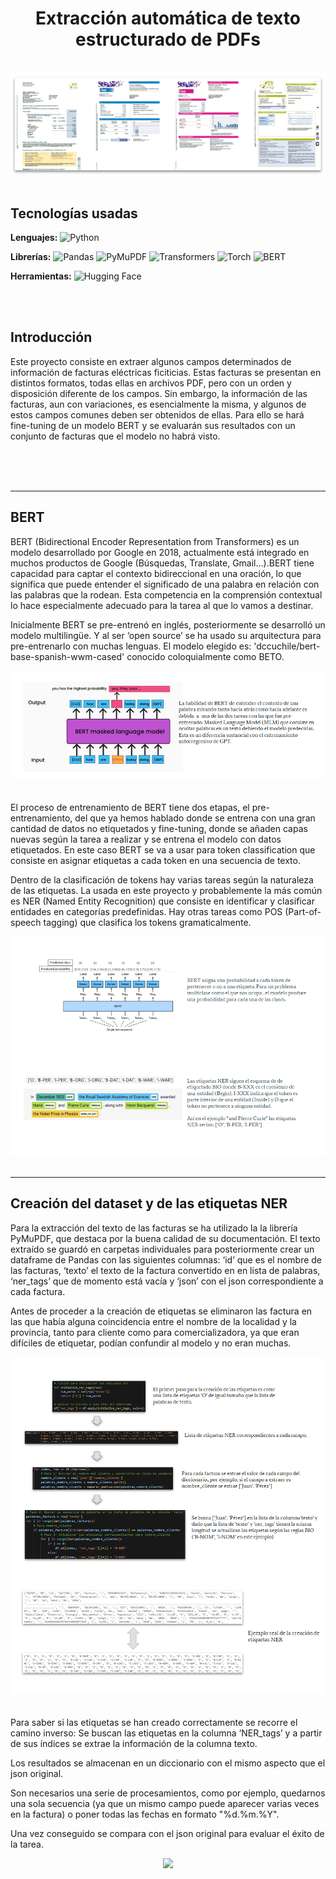 <div align="center">

# Extracción automática de texto estructurado de PDFs

</div>

<br>
<div align="center">

  <img src="https://github.com/OscarDomPer/extraccion_facturas/blob/main/imaxes/imaxe0.png?raw=true">
  
</div>

<br>

## Tecnologías usadas

**Lenguajes:**
![Python](https://img.shields.io/badge/-Python-3776AB?style=flat&logo=python&logoColor=white)

**Librerías:**
![Pandas](https://img.shields.io/badge/-Pandas-150458?style=flat&logo=pandas&logoColor=white)
![PyMuPDF](https://img.shields.io/badge/-PyMuPDF-00599C?style=flat&logo=fitz&logoColor=white)
![Transformers](https://img.shields.io/badge/-Transformers-FF6F00?style=flat&logo=huggingface&logoColor=white)
![Torch](https://img.shields.io/badge/-Torch-EE4C2C?style=flat&logo=pytorch&logoColor=white)
![BERT](https://img.shields.io/badge/-BERT-181717?style=flat&logo=bert&logoColor=white)

**Herramientas:**
![Hugging Face](https://img.shields.io/badge/-Hugging%20Face-FFD700?style=flat&logo=huggingface&logoColor=white)

<br>
<br>

## Introducción


Este proyecto consiste en extraer algunos campos determinados de información de facturas eléctricas ficiticias. Estas
facturas se presentan en distintos formatos, todas ellas en archivos PDF, pero con un orden y disposición diferente de los
campos. Sin embargo, la información de las facturas, aun con variaciones, es esencialmente la misma, y algunos de estos
campos comunes deben ser obtenidos de ellas.
Para ello se hará fine-tuning de un modelo BERT y se evaluarán sus resultados con un conjunto de facturas que el modelo no habrá visto.

<br>
<br>
<br>

****
## BERT


BERT (Bidirectional Encoder Representation from Transformers) es un modelo desarrollado por Google en 2018, actualmente está integrado en muchos productos de Google (Búsquedas, Translate, Gmail…).BERT tiene capacidad para captar el contexto bidireccional en una oración, lo que significa que puede entender el significado de una palabra en relación con las palabras que la rodean.  Esta competencia en la comprensión contextual lo hace especialmente adecuado para la tarea al que lo vamos a destinar.

Inicialmente BERT se pre-entrenó en inglés, posteriormente se desarrolló un modelo multilingüe. Y al ser ‘open source’ se ha usado su arquitectura para pre-entrenarlo con muchas lenguas. El modelo elegido es: 'dccuchile/bert-base-spanish-wwm-cased' conocido coloquialmente como BETO.

<div align="center">
  
<img src="https://github.com/OscarDomPer/extraccion_facturas/blob/main/imaxes/imaxe_1.png?raw=true">

  
</div>
  <br>

<br>
El proceso de entrenamiento de BERT tiene dos etapas, el pre-entrenamiento, del que ya hemos hablado donde se entrena con una gran cantidad de datos no etiquetados y fine-tuning, donde se añaden capas nuevas según la tarea a realizar y se entrena el modelo con datos etiquetados. En este caso BERT se va a usar para token classification que consiste en asignar etiquetas a cada token en una secuencia de texto.  

Dentro de la clasificación de tokens hay varias tareas según la naturaleza de las etiquetas.
La usada en este proyecto y probablemente la más común es NER (Named Entity Recognition) que consiste en identificar y clasificar entidades en categorías predefinidas. Hay otras tareas como POS (Part-of-speech tagging) que clasifica los tokens gramaticalmente.


<div align="center">
  
<img src="https://github.com/OscarDomPer/extraccion_facturas/blob/main/imaxes/imaxe12.png?raw=true">

  
</div>
  <br>
  
****
## Creación del dataset y de las etiquetas NER

Para la extracción del texto de las facturas se ha utilizado la la librería PyMuPDF, que destaca por la buena calidad de su documentación. El texto extraído se guardó en carpetas individuales para posteriormente crear un dataframe de Pandas con las siguientes columnas: ‘id’ que es el nombre de las facturas, ‘texto’ el texto de la factura convertido en en lista de palabras, ‘ner_tags’ que de momento está vacía y ‘json’ con el json correspondiente a cada factura.

Antes de proceder a la creación de etiquetas se eliminaron las factura en las que había alguna coincidencia entre el nombre de la localidad y la provincia, tanto para cliente como para comercializadora, ya que eran difíciles de etiquetar, podían confundir al modelo y no eran muchas.


<div align="center">
  
<img src="https://github.com/OscarDomPer/extraccion_facturas/blob/main/imaxes/imaxe_2.png?raw=true">

  
</div>

<div align="center">
  
<img src="https://github.com/OscarDomPer/extraccion_facturas/blob/main/imaxes/imaxe_4.png?raw=true">

  
</div>
  <br>
<br>
Para saber si las etiquetas se han creado correctamente se recorre el camino inverso: Se buscan las etiquetas en la columna ‘NER_tags’ y a partir de sus índices se extrae la información de la columna texto.

Los resultados se almacenan en un diccionario con el mismo aspecto que el json original.

Son necesarios una serie de procesamientos, como por ejemplo, quedarnos una sola secuencia (ya que un mismo campo puede aparecer varias veces en la factura) o poner todas las fechas en formato "%d.%m.%Y".

Una vez conseguido se compara con el json original para evaluar el éxito de la tarea.



<div align="center">
  
<img src="https://github.com/OscarDomPer/extraccion_facturas/blob/main/imaxes/imaxe5.png?raw=true">

  
</div>
  <br>










